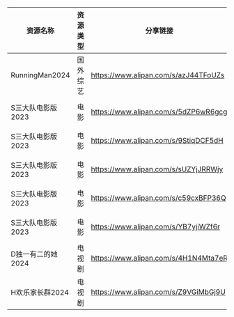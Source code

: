| 资源名称           | 资源类型 | 分享链接                                 | 发布时间                |
| -------------- | ---- | ------------------------------------ | ------------------- |
| RunningMan2024 | 国外综艺 | https://www.alipan.com/s/azJ44TFoUZs | 2024-02-02 08:41:04 |
| S三大队电影版2023    | 电影   | https://www.alipan.com/s/5dZP6wR6gcg | 2024-02-02 08:28:06 |
| S三大队电影版2023    | 电影   | https://www.alipan.com/s/9StiqDCF5dH | 2024-02-02 15:28:07 |
| S三大队电影版2023    | 电影   | https://www.alipan.com/s/sUZYjJRRWjy | 2024-02-02 15:48:07 |
| S三大队电影版2023    | 电影   | https://www.alipan.com/s/c59cxBFP36Q | 2024-02-02 16:08:08 |
| S三大队电影版2023    | 电影   | https://www.alipan.com/s/YB7yjiWZf6r | 2024-02-02 16:28:08 |
| D独一有二的她2024    | 电视剧  | https://www.alipan.com/s/4H1N4Mta7eR | 2024-02-02 08:41:17 |
| H欢乐家长群2024     | 电视剧  | https://www.alipan.com/s/Z9VGiMbGj9U | 2024-02-02 08:41:11 |
